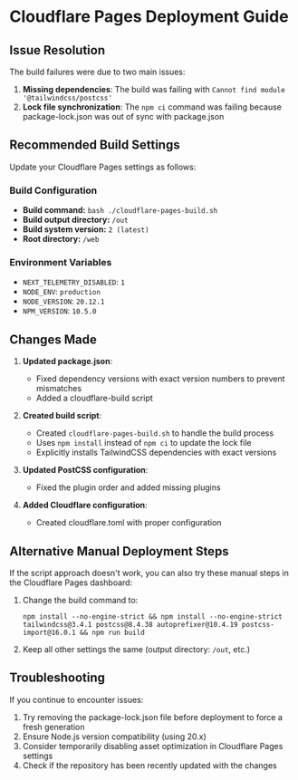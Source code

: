 # Cloudflare Pages Deployment Guide

## Issue Resolution

The build failures were due to two main issues:

1. **Missing dependencies**: The build was failing with `Cannot find module '@tailwindcss/postcss'`
2. **Lock file synchronization**: The `npm ci` command was failing because package-lock.json was out of sync with package.json

## Recommended Build Settings

Update your Cloudflare Pages settings as follows:

### Build Configuration
- **Build command:** `bash ./cloudflare-pages-build.sh`
- **Build output directory:** `/out`
- **Build system version:** `2 (latest)`
- **Root directory:** `/web`

### Environment Variables
- `NEXT_TELEMETRY_DISABLED`: `1`
- `NODE_ENV`: `production`
- `NODE_VERSION`: `20.12.1`
- `NPM_VERSION`: `10.5.0`

## Changes Made

1. **Updated package.json**:
   - Fixed dependency versions with exact version numbers to prevent mismatches
   - Added a cloudflare-build script

2. **Created build script**:
   - Created `cloudflare-pages-build.sh` to handle the build process
   - Uses `npm install` instead of `npm ci` to update the lock file
   - Explicitly installs TailwindCSS dependencies with exact versions

3. **Updated PostCSS configuration**:
   - Fixed the plugin order and added missing plugins

4. **Added Cloudflare configuration**:
   - Created cloudflare.toml with proper configuration

## Alternative Manual Deployment Steps

If the script approach doesn't work, you can also try these manual steps in the Cloudflare Pages dashboard:

1. Change the build command to:
   ```
   npm install --no-engine-strict && npm install --no-engine-strict tailwindcss@3.4.1 postcss@8.4.38 autoprefixer@10.4.19 postcss-import@16.0.1 && npm run build
   ```

2. Keep all other settings the same (output directory: `/out`, etc.)

## Troubleshooting

If you continue to encounter issues:

1. Try removing the package-lock.json file before deployment to force a fresh generation
2. Ensure Node.js version compatibility (using 20.x)
3. Consider temporarily disabling asset optimization in Cloudflare Pages settings
4. Check if the repository has been recently updated with the changes
